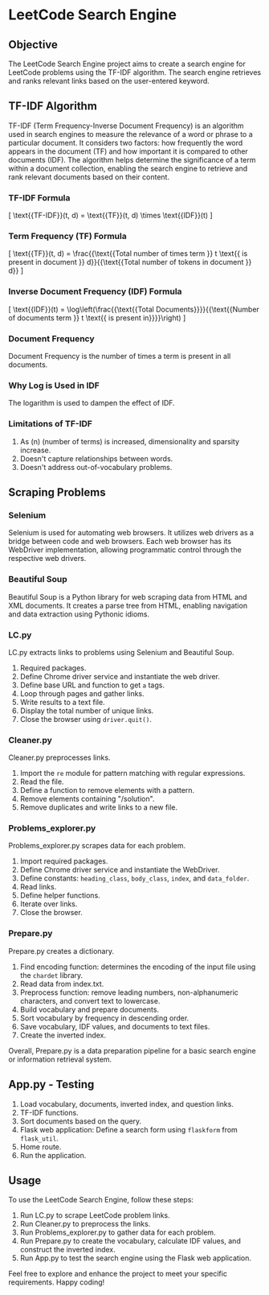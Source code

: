 # LeetCode Search Engine

## Objective

The LeetCode Search Engine project aims to create a search engine for LeetCode problems using the TF-IDF algorithm. The search engine retrieves and ranks relevant links based on the user-entered keyword.

## TF-IDF Algorithm

TF-IDF (Term Frequency-Inverse Document Frequency) is an algorithm used in search engines to measure the relevance of a word or phrase to a particular document. It considers two factors: how frequently the word appears in the document (TF) and how important it is compared to other documents (IDF). The algorithm helps determine the significance of a term within a document collection, enabling the search engine to retrieve and rank relevant documents based on their content.

### TF-IDF Formula
\[ \text{{TF-IDF}}(t, d) = \text{{TF}}(t, d) \times \text{{IDF}}(t) \]

### Term Frequency (TF) Formula
\[ \text{{TF}}(t, d) = \frac{{\text{{Total number of times term }} t \text{{ is present in document }} d}}{{\text{{Total number of tokens in document }} d}} \]

### Inverse Document Frequency (IDF) Formula
\[ \text{{IDF}}(t) = \log\left(\frac{{\text{{Total Documents}}}}{{\text{{Number of documents term }} t \text{{ is present in}}}}\right) \]


### Document Frequency
Document Frequency is the number of times a term is present in all documents.

### Why Log is Used in IDF
The logarithm is used to dampen the effect of IDF.

### Limitations of TF-IDF
1. As \(n\) (number of terms) is increased, dimensionality and sparsity increase.
2. Doesn't capture relationships between words.
3. Doesn't address out-of-vocabulary problems.

## Scraping Problems

### Selenium
Selenium is used for automating web browsers. It utilizes web drivers as a bridge between code and web browsers. Each web browser has its WebDriver implementation, allowing programmatic control through the respective web drivers.

### Beautiful Soup
Beautiful Soup is a Python library for web scraping data from HTML and XML documents. It creates a parse tree from HTML, enabling navigation and data extraction using Pythonic idioms.

### LC.py
LC.py extracts links to problems using Selenium and Beautiful Soup.

1. Required packages.
2. Define Chrome driver service and instantiate the web driver.
3. Define base URL and function to get `a` tags.
4. Loop through pages and gather links.
5. Write results to a text file.
6. Display the total number of unique links.
7. Close the browser using `driver.quit()`.

### Cleaner.py
Cleaner.py preprocesses links.

1. Import the `re` module for pattern matching with regular expressions.
2. Read the file.
3. Define a function to remove elements with a pattern.
4. Remove elements containing "/solution".
5. Remove duplicates and write links to a new file.

### Problems_explorer.py
Problems_explorer.py scrapes data for each problem.

1. Import required packages.
2. Define Chrome driver service and instantiate the WebDriver.
3. Define constants: `heading_class`, `body_class`, `index`, and `data_folder`.
4. Read links.
5. Define helper functions.
6. Iterate over links.
7. Close the browser.

### Prepare.py
Prepare.py creates a dictionary.

1. Find encoding function: determines the encoding of the input file using the `chardet` library.
2. Read data from index.txt.
3. Preprocess function: remove leading numbers, non-alphanumeric characters, and convert text to lowercase.
4. Build vocabulary and prepare documents.
5. Sort vocabulary by frequency in descending order.
6. Save vocabulary, IDF values, and documents to text files.
7. Create the inverted index.

Overall, Prepare.py is a data preparation pipeline for a basic search engine or information retrieval system.

## App.py - Testing

1. Load vocabulary, documents, inverted index, and question links.
2. TF-IDF functions.
3. Sort documents based on the query.
4. Flask web application: Define a search form using `flaskform` from `flask_util`.
5. Home route.
6. Run the application.

## Usage

To use the LeetCode Search Engine, follow these steps:

1. Run LC.py to scrape LeetCode problem links.
2. Run Cleaner.py to preprocess the links.
3. Run Problems_explorer.py to gather data for each problem.
4. Run Prepare.py to create the vocabulary, calculate IDF values, and construct the inverted index.
5. Run App.py to test the search engine using the Flask web application.

Feel free to explore and enhance the project to meet your specific requirements. Happy coding!
